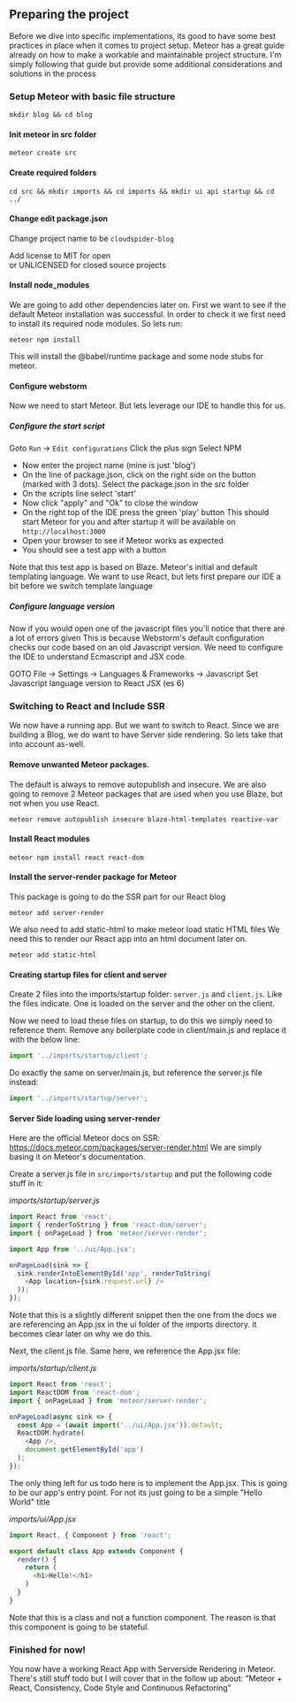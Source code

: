 ## Preparing the project
Before we dive into specific implementations, its good to have some 
best practices in place when it comes to project setup. 
Meteor has a great guide already on how to make a workable 
and maintainable project structure. I'm simply following that guide 
but provide some additional considerations and solutions in the process

### Setup Meteor with basic file structure

```
mkdir blog && cd blog
```

#### Init meteor in src folder
```
meteor create src
```

#### Create required folders

```
cd src && mkdir imports && cd imports && mkdir ui api startup && cd ../
```

#### Change edit package.json

Change project name to be `cloudspider-blog`

Add license to MIT for open  
or UNLICENSED for closed source projects

#### Install node_modules
We are going to add other dependencies later on. First we want to see 
if the default Meteor installation was successful. In order to check it 
we first need to install its required node modules. So lets run:
```
meteor npm install
```
This will install the @babel/runtime package and some node stubs 
for meteor.

#### Configure webstorm
Now we need to start Meteor. But lets leverage our IDE to handle this 
for us. 

##### Configure the start script

Goto `Run` -> `Edit configurations`
Click the plus sign
Select NPM
- Now enter the project name (mine is just 'blog')
- On the line of package.json, click on the right 
side on the button (marked with 3 dots). Select 
the package.json in the src folder
- On the scripts line select 'start'
- Now click "apply" and "Ok" to close the window
- On the right top of the IDE press the green 'play' button
This should start Meteor for you and after startup it will 
be available on `http://localhost:3000`
- Open your browser to see if Meteor works as expected
- You should see a test app with a button

Note that this test app is based on Blaze. Meteor's initial and default 
templating language. We want to use React, but lets first prepare our IDE 
a bit before we switch template language

##### Configure language version
Now if you would open one of the javascript files 
you'll notice that there are a lot of errors given 
This is because Webstorm's default configuration checks our code based 
on an old Javascript version. We need to configure the IDE to understand 
Ecmascript and JSX code.

GOTO File -> Settings -> Languages & Frameworks -> Javascript
Set Javascript language version to React JSX (es 6)


### Switching to React and Include SSR
We now have a running app. But we want to switch to React. Since we are 
building a Blog, we do want to have Server side rendering. So lets take 
that into account as-well. 

#### Remove unwanted Meteor packages.
The default is always to remove autopublish and insecure.
We are also going to remove 2 Meteor packages that are used when you 
use Blaze, but not when you use React.

```
meteor remove autopublish insecure blaze-html-templates reactive-var
```

#### Install React modules
```
meteor npm install react react-dom
```

#### Install the server-render package for Meteor
This package is going to do the SSR part for our React blog
```
meteor add server-render
```
We also need to add static-html to make meteor load static HTML files
We need this to render our React app into an html document later on.

```
meteor add static-html
```

#### Creating startup files for client and server
Create 2 files into the imports/startup folder: 
`server.js` and `client.js`. Like the files indicate. One is loaded on 
the server and the other on the client. 

Now we need to load these files on startup, to do this we simply need 
to reference them. Remove any boilerplate code in client/main.js and 
replace it with the below line:
```javascript
import '../imports/startup/client';
```
Do exactly the same on server/main.js, but reference the server.js file 
instead:
```javascript
import '../imports/startup/server';
```

#### Server Side loading using server-render
Here are the official Meteor docs on SSR: 
https://docs.meteor.com/packages/server-render.html We are simply 
basing it on Meteor's documentation. 

Create a server.js file in `src/imports/startup` and 
put the following code stuff in it:

*imports/startup/server.js*
```javascript
import React from 'react';
import { renderToString } from 'react-dom/server';
import { onPageLoad } from 'meteor/server-render';

import App from '../ui/App.jsx';

onPageLoad(sink => {
  sink.renderIntoElementById('app', renderToString(
    <App location={sink.request.url} />
  ));
});
```
Note that this is a slightly different snippet then the one from the docs
we are referencing an App.jsx in the ui folder of the imports directory. 
it becomes clear later on why we do this.

Next, the client.js file. Same here, we reference the App.jsx file:

*imports/startup/client.js*

```javascript
import React from 'react';
import ReactDOM from 'react-dom';
import { onPageLoad } from 'meteor/server-render';

onPageLoad(async sink => {
  const App = (await import('../ui/App.jsx')).default;
  ReactDOM.hydrate(
    <App />,
    document.getElementById('app')
  );
});
```

The only thing left for us todo here is to implement the App.jsx. This 
is going to be our app's entry point. For not its just going to be a 
simple "Hello World" title

*imports/ui/App.jsx*
```javascript
import React, { Component } from 'react';

export default class App extends Component {
  render() {
    return (
      <h1>Hello!</h1>
    )
  }
}
```

Note that this is a class and not a function component. 
The reason is that this component is going to be stateful. 

### Finished for now!
You now have a working React App with Serverside Rendering in Meteor.
There's still stuff todo but I will cover that in the follow up about: 
"Meteor + React, Consistency, Code Style and Continuous Refactoring"